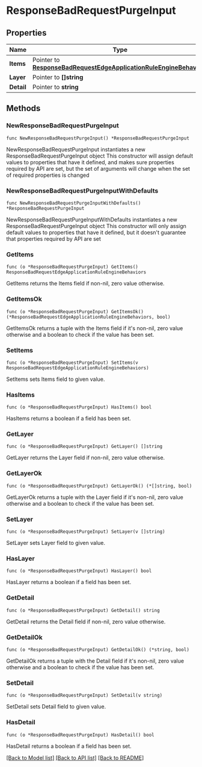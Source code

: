 # ResponseBadRequestPurgeInput

## Properties

Name | Type | Description | Notes
------------ | ------------- | ------------- | -------------
**Items** | Pointer to [**ResponseBadRequestEdgeApplicationRuleEngineBehaviors**](ResponseBadRequestEdgeApplicationRuleEngineBehaviors.md) |  | [optional] 
**Layer** | Pointer to **[]string** |  | [optional] 
**Detail** | Pointer to **string** |  | [optional] 

## Methods

### NewResponseBadRequestPurgeInput

`func NewResponseBadRequestPurgeInput() *ResponseBadRequestPurgeInput`

NewResponseBadRequestPurgeInput instantiates a new ResponseBadRequestPurgeInput object
This constructor will assign default values to properties that have it defined,
and makes sure properties required by API are set, but the set of arguments
will change when the set of required properties is changed

### NewResponseBadRequestPurgeInputWithDefaults

`func NewResponseBadRequestPurgeInputWithDefaults() *ResponseBadRequestPurgeInput`

NewResponseBadRequestPurgeInputWithDefaults instantiates a new ResponseBadRequestPurgeInput object
This constructor will only assign default values to properties that have it defined,
but it doesn't guarantee that properties required by API are set

### GetItems

`func (o *ResponseBadRequestPurgeInput) GetItems() ResponseBadRequestEdgeApplicationRuleEngineBehaviors`

GetItems returns the Items field if non-nil, zero value otherwise.

### GetItemsOk

`func (o *ResponseBadRequestPurgeInput) GetItemsOk() (*ResponseBadRequestEdgeApplicationRuleEngineBehaviors, bool)`

GetItemsOk returns a tuple with the Items field if it's non-nil, zero value otherwise
and a boolean to check if the value has been set.

### SetItems

`func (o *ResponseBadRequestPurgeInput) SetItems(v ResponseBadRequestEdgeApplicationRuleEngineBehaviors)`

SetItems sets Items field to given value.

### HasItems

`func (o *ResponseBadRequestPurgeInput) HasItems() bool`

HasItems returns a boolean if a field has been set.

### GetLayer

`func (o *ResponseBadRequestPurgeInput) GetLayer() []string`

GetLayer returns the Layer field if non-nil, zero value otherwise.

### GetLayerOk

`func (o *ResponseBadRequestPurgeInput) GetLayerOk() (*[]string, bool)`

GetLayerOk returns a tuple with the Layer field if it's non-nil, zero value otherwise
and a boolean to check if the value has been set.

### SetLayer

`func (o *ResponseBadRequestPurgeInput) SetLayer(v []string)`

SetLayer sets Layer field to given value.

### HasLayer

`func (o *ResponseBadRequestPurgeInput) HasLayer() bool`

HasLayer returns a boolean if a field has been set.

### GetDetail

`func (o *ResponseBadRequestPurgeInput) GetDetail() string`

GetDetail returns the Detail field if non-nil, zero value otherwise.

### GetDetailOk

`func (o *ResponseBadRequestPurgeInput) GetDetailOk() (*string, bool)`

GetDetailOk returns a tuple with the Detail field if it's non-nil, zero value otherwise
and a boolean to check if the value has been set.

### SetDetail

`func (o *ResponseBadRequestPurgeInput) SetDetail(v string)`

SetDetail sets Detail field to given value.

### HasDetail

`func (o *ResponseBadRequestPurgeInput) HasDetail() bool`

HasDetail returns a boolean if a field has been set.


[[Back to Model list]](../README.md#documentation-for-models) [[Back to API list]](../README.md#documentation-for-api-endpoints) [[Back to README]](../README.md)


